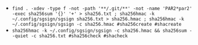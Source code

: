 * `find . -xdev -type f -not -path '**/.git/**' -not -name 'PAR2*par2' -exec sha256sum '{}' '+' > sha256.txt ; sha256hmac -k ~/.config/sgsign/sgsign sha256.txt > sha256.hmac ; sha256hmac -k ~/.config/sgsign/sgsign -c sha256.hmac #sha256create #shacreate`
* `sha256hmac -k ~/.config/sgsign/sgsign -c sha256.hmac && sha256sum --quiet -c sha256.txt #sha256check #shacheck`
